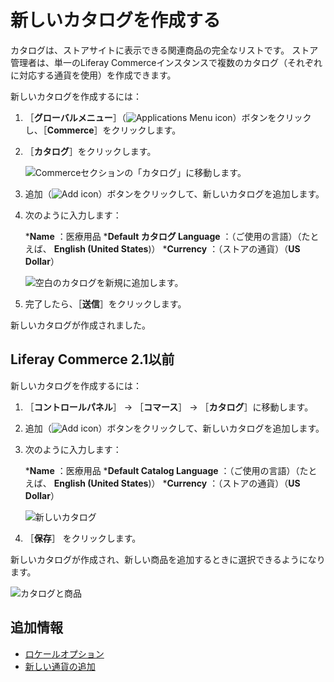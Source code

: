 # 新しいカタログを作成する

カタログは、ストアサイトに表示できる関連商品の完全なリストです。 ストア管理者は、単一のLiferay Commerceインスタンスで複数のカタログ（それぞれに対応する通貨を使用）を作成できます。

新しいカタログを作成するには：

1. ［**グローバルメニュー**］（![Applications Menu icon](../../images/icon-applications-menu.png)）ボタンをクリックし、［**Commerce**］をクリックします。
1. ［**カタログ**］をクリックします。

    ![Commerceセクションの「カタログ」に移動します。](./creating-a-new-catalog/images/03.png)

1. 追加（![Add icon](../../images/icon-add.png)）ボタンをクリックして、新しいカタログを追加します。
1. 次のように入力します：

    ***Name** ：医療用品
    ***Default カタログ Language** ：（ご使用の言語）（たとえば、 **English (United States**)）
    ***Currency** ：（ストアの通貨）（**US Dollar**）

    ![空白のカタログを新規に追加します。](./creating-a-new-catalog/images/04.png)

1. 完了したら、［**送信**］をクリックします。

新しいカタログが作成されました。

## Liferay Commerce 2.1以前

新しいカタログを作成するには：

1. ［**コントロールパネル**］ → ［**コマース**］ → ［**カタログ**］に移動します。
1. 追加（![Add icon](../../images/icon-add.png)）ボタンをクリックして、新しいカタログを追加します。
1. 次のように入力します：

    ***Name** ：医療用品
    ***Default Catalog Language** ：（ご使用の言語）（たとえば、 **English (United States**)）
    ***Currency** ：（ストアの通貨）（**US Dollar**）

    ![新しいカタログ](./creating-a-new-catalog/images/01.png)

1. ［**保存**］ をクリックします。

新しいカタログが作成され、新しい商品を追加するときに選択できるようになります。

![カタログと商品](./creating-a-new-catalog/images/02.png)

## 追加情報

* [ロケールオプション](../../store-administration/locale-options.md)
* [新しい通貨の追加](../../store-administration/currencies/adding-a-new-currency.md)
